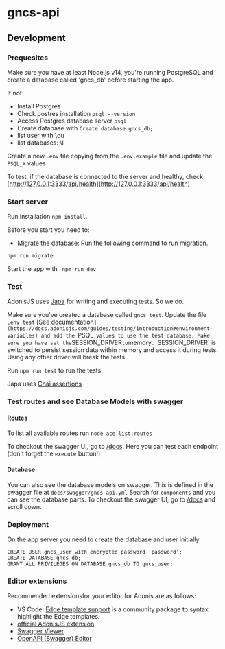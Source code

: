 # gncs-api

## Development
### Prequesites

Make sure you have at least Node.js v14, you're running PostgreSQL and create a database called 'gncs_db' before starting the app.

If not:
- Install Postgres
- Check postres installation `psql --version`
- Access Postgres database server `psql`
- Create database with `Create database gncs_db;`
- list user with \du
- list databases: \l

Create a new `.env` file copying from the `.env.example` file and update the `PSQL_X` values

To test, if the database is connected to the server and healthy, check [http://127.0.0.1:3333/api/health](http://127.0.0.1:3333/api/health)

### Start server
Run installation `npm install`.

Before you start you need to:

- Migrate the database: Run the following command to run migration.

```bash
npm run migrate
```

Start the app with 
``` npm run dev```

### Test
AdonisJS uses [Japa](https://japa.dev/) for writing and executing tests. So we do.

Make sure you've created a database called `gncs_test`.
Update the file `.env.test` [See documentation`](https://docs.adonisjs.com/guides/testing/introduction#environment-variables) and add the `PSQL_` values to use the test database.
Make sure you have set the `SESSION_DRIVER` to `memory`. `SESSION_DRIVER` is switched to persist session data within memory and access it during tests. Using any other driver will break the tests.


Run `npm run test` to run the tests.

Japa uses [Chai assertions](https://www.chaijs.com/api/assert/)

### Test routes and see Database Models with swagger
#### Routes
To list all available routes run `node ace list:routes`

To checkout the swagger UI, go to [/docs](http://127.0.0.1:3333/docs). Here you can test each endpoint (don't forget the `execute` button!)

#### Database
You can also see the database models on swagger. 
This is defined in the swagger file at `docs/swagger/gncs-api.yml`
Search for `components` and you can see the database parts.
To checkout the swagger UI, go to [/docs](http://127.0.0.1:3333/docs) and scroll down.

### Deployment
On the app server you need to create the database and user initially

```
CREATE USER gncs_user with encrypted password 'password';
CREATE DATABASE gncs_db;
GRANT ALL PRIVILEGES ON DATABASE gncs_db TO gncs_user;
```

### Editor extensions

Recommended extensionsfor your editor for Adonis are as follows:

- VS Code: [Edge template support](https://marketplace.visualstudio.com/items?itemName=luongnd.edge) is a community package to syntax highlight the Edge templates.
- [official AdonisJS extension](https://marketplace.visualstudio.com/items?itemName=jripouteau.adonis-vscode-extension)
- [Swagger Viewer](https://marketplace.visualstudio.com/items?itemName=Arjun.swagger-viewer)
- [OpenAPI (Swagger) Editor](https://marketplace.visualstudio.com/items?itemName=42Crunch.vscode-openapi)
